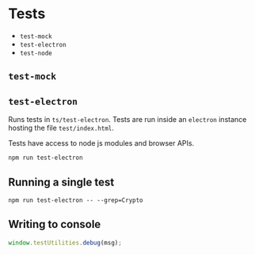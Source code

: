 # Tests

- `test-mock`
- `test-electron`
- `test-node`

## `test-mock`

## `test-electron`

Runs tests in `ts/test-electron`. Tests are run inside an `electron` instance hosting the file `test/index.html`.

Tests have access to node js modules and browser APIs.

```shell
npm run test-electron
```

## Running a single test

```shell
npm run test-electron -- --grep=Crypto
```

## Writing to console

```ts
window.testUtilities.debug(msg);
```
